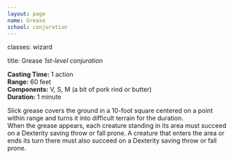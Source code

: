 ```yaml
---
layout: page
name: Grease
school: conjuration
---
```

classes: wizard

title: Grease 
_1st-level conjuration_ 

**Casting Time:** 1 action    
**Range:** 60 feet    
**Components:** V, S, M (a bit of pork rind or butter)    
**Duration:** 1 minute 

Slick grease covers the ground in a 10-foot square centered on a point within range and turns it into difficult terrain for the duration.    
When the grease appears, each creature standing in its area must succeed on a Dexterity saving throw or fall prone. A creature that enters the area or ends its turn there must also succeed on a Dexterity saving throw or fall prone. 